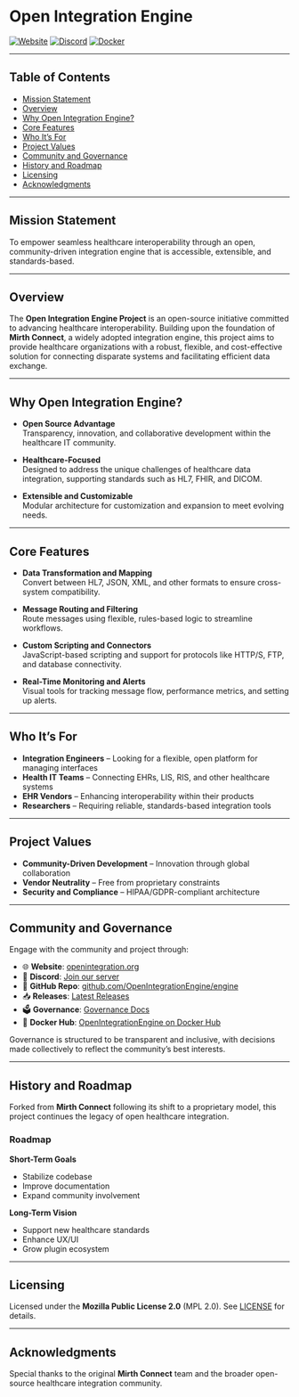 # Open Integration Engine

[![Website](https://img.shields.io/badge/website-openintegration.org-blue)](https://openintegration.org)
[![Discord](https://img.shields.io/discord/1358522097667936328?label=Join%20our%20Discord&logo=discord&style=flat)](https://discord.gg/rMg5RS9SZa)
[![Docker](https://img.shields.io/badge/docker-openintegrationengine-blue?logo=docker&style=flat)](https://hub.docker.com/u/openintegrationengine)

---
## Table of Contents

- [Mission Statement](#mission-statement)
- [Overview](#overview)
- [Why Open Integration Engine?](#why-open-integration-engine)
- [Core Features](#core-features)
- [Who It’s For](#who-its-for)
- [Project Values](#project-values)
- [Community and Governance](#community-and-governance)
- [History and Roadmap](#history-and-roadmap)
- [Licensing](#licensing)
- [Acknowledgments](#acknowledgments)

---
## Mission Statement

To empower seamless healthcare interoperability through an open, community-driven integration engine that is accessible, extensible, and standards-based.

---

## Overview

The **Open Integration Engine Project** is an open-source initiative committed to advancing healthcare interoperability. Building upon the foundation of **Mirth Connect**, a widely adopted integration engine, this project aims to provide healthcare organizations with a robust, flexible, and cost-effective solution for connecting disparate systems and facilitating efficient data exchange.

---

## Why Open Integration Engine?

- **Open Source Advantage**  
  Transparency, innovation, and collaborative development within the healthcare IT community.

- **Healthcare-Focused**  
  Designed to address the unique challenges of healthcare data integration, supporting standards such as HL7, FHIR, and DICOM.

- **Extensible and Customizable**  
  Modular architecture for customization and expansion to meet evolving needs.

---

## Core Features

- **Data Transformation and Mapping**  
  Convert between HL7, JSON, XML, and other formats to ensure cross-system compatibility.

- **Message Routing and Filtering**  
  Route messages using flexible, rules-based logic to streamline workflows.

- **Custom Scripting and Connectors**  
  JavaScript-based scripting and support for protocols like HTTP/S, FTP, and database connectivity.

- **Real-Time Monitoring and Alerts**  
  Visual tools for tracking message flow, performance metrics, and setting up alerts.

---

## Who It’s For

- **Integration Engineers** – Looking for a flexible, open platform for managing interfaces  
- **Health IT Teams** – Connecting EHRs, LIS, RIS, and other healthcare systems  
- **EHR Vendors** – Enhancing interoperability within their products  
- **Researchers** – Requiring reliable, standards-based integration tools

---

## Project Values

- **Community-Driven Development** – Innovation through global collaboration  
- **Vendor Neutrality** – Free from proprietary constraints  
- **Security and Compliance** – HIPAA/GDPR-compliant architecture

---

## Community and Governance

Engage with the community and project through:

- 🌐 **Website**: [openintegration.org](https://openintegration.org)  
- 💬 **Discord**: [Join our server](https://discord.gg/azdehW2Zrx)  
- 📂 **GitHub Repo**: [github.com/OpenIntegrationEngine/engine](https://github.com/OpenIntegrationEngine/engine)  
- 📥 **Releases**: [Latest Releases](https://github.com/OpenIntegrationEngine/engine/releases)  
- 🗳️ **Governance**: [Governance Docs](https://github.com/OpenIntegrationEngine/governance)  
- 🐳 **Docker Hub**: [OpenIntegrationEngine on Docker Hub](https://hub.docker.com/u/openintegrationengine)

Governance is structured to be transparent and inclusive, with decisions made collectively to reflect the community’s best interests.

---

## History and Roadmap

Forked from **Mirth Connect** following its shift to a proprietary model, this project continues the legacy of open healthcare integration.

### Roadmap

**Short-Term Goals**
- Stabilize codebase  
- Improve documentation  
- Expand community involvement

**Long-Term Vision**
- Support new healthcare standards  
- Enhance UX/UI  
- Grow plugin ecosystem

---

## Licensing

Licensed under the **Mozilla Public License 2.0** (MPL 2.0). See [LICENSE](./LICENSE) for details.

---

## Acknowledgments

Special thanks to the original **Mirth Connect** team and the broader open-source healthcare integration community.
